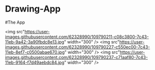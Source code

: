 # Drawing-App
#The App

<img src"https://user-images.githubusercontent.com/62328990/109790211-c08c3800-7c43-11eb-9a42-3a90fbdc8e13.jpg" width="300" />
<img src"https://user-images.githubusercontent.com/62328990/109790227-c550ec00-7c43-11eb-8ef7-c0500abae670.jpg" width="300" />
<img src"https://user-images.githubusercontent.com/62328990/109790237-c71aaf80-7c43-11eb-9164-f7d49aebdc84.jpg" width="300" />
